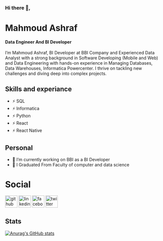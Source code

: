 
### Hi there 👋,

# Mahmoud Ashraf

#### Data Engineer And BI Developer
I’m Mahmoud Ashraf, BI Developer at BBI Company and Experienced Data Analyst with a strong background in Software Developing 
(Mobile and Web)  and Data Engineering with hands-on experience in Managing Databases, Data 
Warehouses, Informatica Powercenter. 
I thrive on tackling new challenges and diving deep into complex projects.

## Skills and experiance

* ⚡ SQL
* ⚡ Informatica
* ⚡ Python
* ⚡ React 
* ⚡ React Native

## Personal
- 🔭 I’m currently working on BBI as a BI Developer
- 🌱 I Graduated From Faculty of computer and data science 


# Social

[<img src='https://cdn.jsdelivr.net/npm/simple-icons@3.0.1/icons/github.svg' alt='github' height='40'>](https://github.com/https://github.com/MahmoudAshraf12)  [<img src='https://cdn.jsdelivr.net/npm/simple-icons@3.0.1/icons/linkedin.svg' alt='linkedin' height='40'>]([https://www.linkedin.com/in/https://www.linkedin.com/in/mahmoud-ashraf-a51a74239/](https://www.linkedin.com/in/mahmoud-ashraf-a51a74239/))  [<img src='https://cdn.jsdelivr.net/npm/simple-icons@3.0.1/icons/facebook.svg' alt='facebook' height='40'>](https://www.facebook.com/https://www.facebook.com/profile.php?id=100009080765802)  [<img src='https://cdn.jsdelivr.net/npm/simple-icons@3.0.1/icons/twitter.svg' alt='twitter' height='40'>](https://twitter.com/https://twitter.com/Hooda_ashraf2?t=uI7uNYrZ3rj76zT6qbyY3g&s=09)  

## Stats
[![Anurag's GitHub stats](https://github-readme-stats.vercel.app/api?username=MahmoudAshraf12)](https://github.com/anuraghazra/github-readme-stats)

